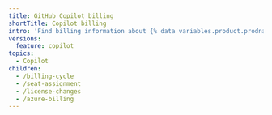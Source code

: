 ```yaml
---
title: GitHub Copilot billing
shortTitle: Copilot billing
intro: 'Find billing information about {% data variables.product.prodname_copilot %}.'
versions:
  feature: copilot
topics:
  - Copilot
children:
  - /billing-cycle
  - /seat-assignment
  - /license-changes
  - /azure-billing
---
```

